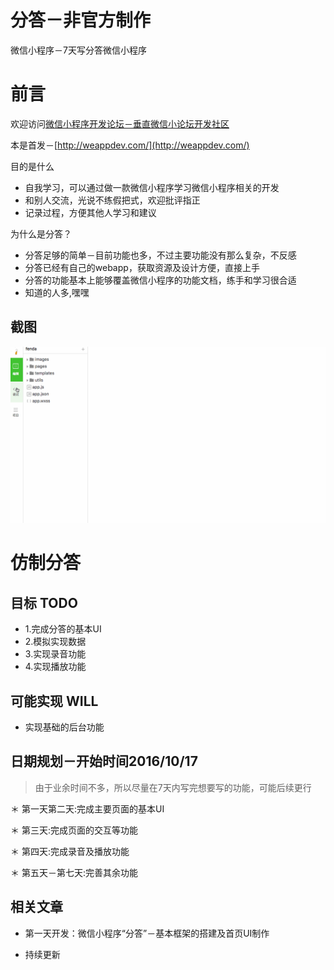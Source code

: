 

# 分答－非官方制作

微信小程序－7天写分答微信小程序

# 前言

欢迎访问[微信小程序开发论坛－垂直微信小论坛开发社区](http://weappdev.com/)

本是首发－[http://weappdev.com/](http://weappdev.com/)


目的是什么

* 自我学习，可以通过做一款微信小程序学习微信小程序相关的开发
* 和别人交流，光说不练假把式，欢迎批评指正
* 记录过程，方便其他人学习和建议

为什么是分答？

* 分答足够的简单－目前功能也多，不过主要功能没有那么复杂，不反感
* 分答已经有自己的webapp，获取资源及设计方便，直接上手
* 分答的功能基本上能够覆盖微信小程序的功能文档，练手和学习很合适
* 知道的人多,嘿嘿



## 截图

![第一天框架及首页](screenshoot/fenda1.gif)


# 仿制分答

## 目标 TODO

* 1.完成分答的基本UI
* 2.模拟实现数据
* 3.实现录音功能
* 4.实现播放功能


## 可能实现 WILL

* 实现基础的后台功能

## 日期规划－开始时间2016/10/17

> 由于业余时间不多，所以尽量在7天内写完想要写的功能，可能后续更行

＊ 第一天第二天:完成主要页面的基本UI

＊ 第三天:完成页面的交互等功能

＊ 第四天:完成录音及播放功能

＊ 第五天－第七天:完善其余功能

## 相关文章

 * 第一天开发：微信小程序“分答”－基本框架的搭建及首页UI制作 

 * 持续更新

